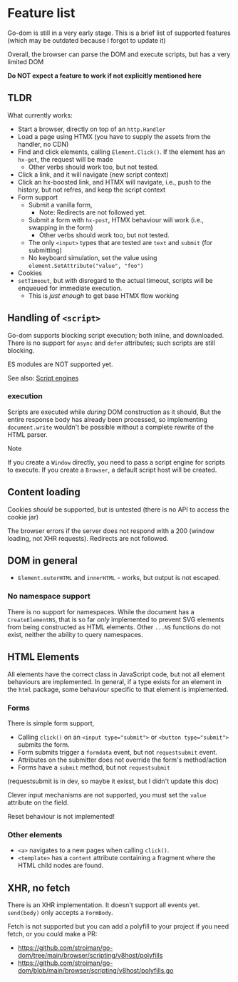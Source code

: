 # Feature list

Go-dom is still in a very early stage. This is a brief list of supported
features (which may be outdated because I forgot to update it)

Overall, the browser can parse the DOM and execute scripts, but has a very
limited DOM

**Do NOT expect a feature to work if not explicitly mentioned here**

## TLDR

What currently works:

- Start a browser, directly on top of an `http.Handler`
- Load a page using HTMX (you have to supply the assets from the handler, no CDN)
- Find and click elements, calling `Element.Click()`. If the element has an `hx-get`, the request will be made
  - Other verbs should work too, but not tested.
- Click a link, and it will navigate (new script context)
- Click an hx-boosted link, and HTMX will navigate, i.e., push to the history, but not refres, and keep the script context
- Form support
  - Submit a vanilla form, 
    - Note: Redirects are not followed yet.
  - Submit a form with `hx-post`, HTMX behaviour will work (i.e., swapping in the form)
    - Other verbs should work too, but not tested.
  - The only `<input>` types that are tested are `text` and `submit` (for submitting)
  - No keyboard simulation, set the value using `element.SetAttribute("value", "foo")`
- Cookies
- `setTimeout`, but with disregard to the actual timeout, scripts will be enqueued for immediate execution.
  - This is _just enough_ to get base HTMX flow working

## Handling of `<script>`

Go-dom supports blocking script execution; both inline, and downloaded. There is
no support for `async` and `defer` attributes; such scripts are still blocking.

ES modules are NOT supported yet. 

See also: [Script engines](./README_SCRIPT_ENGINE.md)

### execution

Scripts are executed while _during_ DOM construction as it should, But the
entire response body has already been processed, so implementing
`document.write` wouldn't be possible without a complete rewrite of the HTML
parser.

> [!NOTE]
>
> If you create a `Window` directly, you need to pass a script engine for
> scripts to execute. If you create a `Browser`, a default script host will be
> created.

## Content loading

Cookies _should_ be supported, but is untested (there is no API to access the
cookie jar)

The browser errors if the server does not respond with a 200 (window loading,
not XHR requests). Redirects are not followed.

## DOM in general

- `Element.outerHTML` and `innerHTML` - works, but output is not escaped.

### No namespace support

There is no support for namespaces. While the document has a `CreateElementNS`,
that is so far _only_ implemented to prevent SVG elements from being constructed
as HTML elements. Other `...NS` functions do not exist, neither the ability to
query namespaces.

## HTML Elements

All elements have the correct class in JavaScript code, but not all element
behaviours are implemented. In general, if a type exists for an element in the
`html` package, some behaviour specific to that element is implemented.

### Forms

There is simple form support, 

- Calling `click()` on an `<input type="submit">` or `<button type="submit">`
submits the form.
- Form submits trigger a `formdata` event, but not `requestsubmit` event.
- Attributes on the submitter does not override the form's method/action
- Forms have a `submit` method, but not `requestsubmit` 

(requestsubmit is in dev, so maybe it exisst, but I didn't update this doc)

Clever input mechanisms are not supported, you must set the `value` attribute on
the field.

Reset behaviour is not implemented!

### Other elements

- `<a>` navigates to a new pages when calling `click()`.
- `<template>` has a `content` attribute containing a fragment where the HTML
child nodes are found.

## XHR, no fetch

There is an XHR implementation. It doesn't support all events yet. `send(body)`
only accepts a `FormBody`.

Fetch is not supported but you can add a polyfill to your project if you need
fetch, or you could make a PR:

- https://github.com/stroiman/go-dom/tree/main/browser/scripting/v8host/polyfills
- https://github.com/stroiman/go-dom/blob/main/browser/scripting/v8host/polyfills.go 
